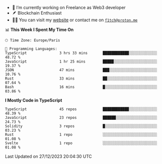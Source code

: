 - 🔭 I’m currently working on Freelance as Web3 developer
- 🪶 Blockchain Enthusiast
- 👨‍💻 You can visit my [website](https://f1tch.xyz) or contact me on [`f1tch@proton.me`](mailto:f1tch@proton.me)

<!--START_SECTION:waka-->
📊 **This Week I Spent My Time On** 

```text
🕑︎ Time Zone: Europe/Paris

💬 Programming Languages: 
TypeScript               3 hrs 33 mins       ████████████░░░░░░░░░░░░░   48.72 % 
JavaScript               1 hr 25 mins        █████░░░░░░░░░░░░░░░░░░░░   19.37 % 
JSON                     47 mins             ███░░░░░░░░░░░░░░░░░░░░░░   10.76 % 
Rust                     33 mins             ██░░░░░░░░░░░░░░░░░░░░░░░   07.64 % 
Bash                     16 mins             █░░░░░░░░░░░░░░░░░░░░░░░░   03.86 % 
```

**I Mostly Code in TypeScript** 

```text
TypeScript               45 repos            ████████████░░░░░░░░░░░░░   48.39 % 
JavaScript               23 repos            ██████░░░░░░░░░░░░░░░░░░░   24.73 % 
Solidity                 3 repos             █░░░░░░░░░░░░░░░░░░░░░░░░   03.23 % 
Rust                     1 repo              ░░░░░░░░░░░░░░░░░░░░░░░░░   01.08 % 
Svelte                   1 repo              ░░░░░░░░░░░░░░░░░░░░░░░░░   01.08 % 
```




 Last Updated on 27/12/2023 20:04:30 UTC
<!--END_SECTION:waka-->
